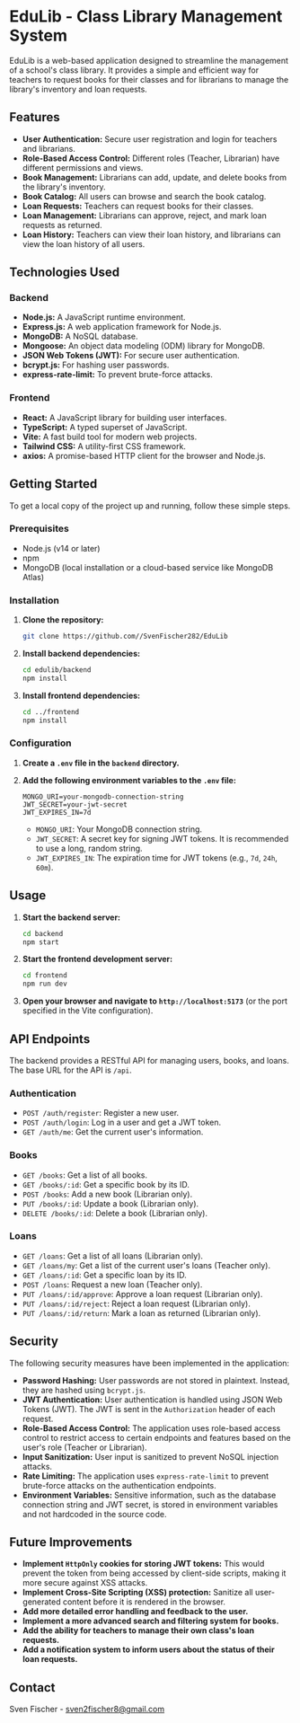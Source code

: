 # EduLib - Class Library Management System

EduLib is a web-based application designed to streamline the management of a school's class library. It provides a simple and efficient way for teachers to request books for their classes and for librarians to manage the library's inventory and loan requests.


## Features

- **User Authentication:** Secure user registration and login for teachers and librarians.
- **Role-Based Access Control:** Different roles (Teacher, Librarian) have different permissions and views.
- **Book Management:** Librarians can add, update, and delete books from the library's inventory.
- **Book Catalog:** All users can browse and search the book catalog.
- **Loan Requests:** Teachers can request books for their classes.
- **Loan Management:** Librarians can approve, reject, and mark loan requests as returned.
- **Loan History:** Teachers can view their loan history, and librarians can view the loan history of all users.

## Technologies Used

### Backend

- **Node.js:** A JavaScript runtime environment.
- **Express.js:** A web application framework for Node.js.
- **MongoDB:** A NoSQL database.
- **Mongoose:** An object data modeling (ODM) library for MongoDB.
- **JSON Web Tokens (JWT):** For secure user authentication.
- **bcrypt.js:** For hashing user passwords.
- **express-rate-limit:** To prevent brute-force attacks.

### Frontend

- **React:** A JavaScript library for building user interfaces.
- **TypeScript:** A typed superset of JavaScript.
- **Vite:** A fast build tool for modern web projects.
- **Tailwind CSS:** A utility-first CSS framework.
- **axios:** A promise-based HTTP client for the browser and Node.js.

## Getting Started

To get a local copy of the project up and running, follow these simple steps.

### Prerequisites

- Node.js (v14 or later)
- npm
- MongoDB (local installation or a cloud-based service like MongoDB Atlas)

### Installation

1.  **Clone the repository:**

    ```sh
    git clone https://github.com//SvenFischer282/EduLib
    ```

2.  **Install backend dependencies:**

    ```sh
    cd edulib/backend
    npm install
    ```

3.  **Install frontend dependencies:**

    ```sh
    cd ../frontend
    npm install
    ```

### Configuration

1.  **Create a `.env` file in the `backend` directory.**

2.  **Add the following environment variables to the `.env` file:**

    ```
    MONGO_URI=your-mongodb-connection-string
    JWT_SECRET=your-jwt-secret
    JWT_EXPIRES_IN=7d
    ```

    - `MONGO_URI`: Your MongoDB connection string.
    - `JWT_SECRET`: A secret key for signing JWT tokens. It is recommended to use a long, random string.
    - `JWT_EXPIRES_IN`: The expiration time for JWT tokens (e.g., `7d`, `24h`, `60m`).

## Usage

1.  **Start the backend server:**

    ```sh
    cd backend
    npm start
    ```

2.  **Start the frontend development server:**

    ```sh
    cd frontend
    npm run dev
    ```

3.  **Open your browser and navigate to `http://localhost:5173`** (or the port specified in the Vite configuration).

## API Endpoints

The backend provides a RESTful API for managing users, books, and loans. The base URL for the API is `/api`.

### Authentication

- `POST /auth/register`: Register a new user.
- `POST /auth/login`: Log in a user and get a JWT token.
- `GET /auth/me`: Get the current user's information.

### Books

- `GET /books`: Get a list of all books.
- `GET /books/:id`: Get a specific book by its ID.
- `POST /books`: Add a new book (Librarian only).
- `PUT /books/:id`: Update a book (Librarian only).
- `DELETE /books/:id`: Delete a book (Librarian only).

### Loans

- `GET /loans`: Get a list of all loans (Librarian only).
- `GET /loans/my`: Get a list of the current user's loans (Teacher only).
- `GET /loans/:id`: Get a specific loan by its ID.
- `POST /loans`: Request a new loan (Teacher only).
- `PUT /loans/:id/approve`: Approve a loan request (Librarian only).
- `PUT /loans/:id/reject`: Reject a loan request (Librarian only).
- `PUT /loans/:id/return`: Mark a loan as returned (Librarian only).

## Security

The following security measures have been implemented in the application:

- **Password Hashing:** User passwords are not stored in plaintext. Instead, they are hashed using `bcrypt.js`.
- **JWT Authentication:** User authentication is handled using JSON Web Tokens (JWT). The JWT is sent in the `Authorization` header of each request.
- **Role-Based Access Control:** The application uses role-based access control to restrict access to certain endpoints and features based on the user's role (Teacher or Librarian).
- **Input Sanitization:** User input is sanitized to prevent NoSQL injection attacks.
- **Rate Limiting:** The application uses `express-rate-limit` to prevent brute-force attacks on the authentication endpoints.
- **Environment Variables:** Sensitive information, such as the database connection string and JWT secret, is stored in environment variables and not hardcoded in the source code.

## Future Improvements

- **Implement `HttpOnly` cookies for storing JWT tokens:** This would prevent the token from being accessed by client-side scripts, making it more secure against XSS attacks.
- **Implement Cross-Site Scripting (XSS) protection:** Sanitize all user-generated content before it is rendered in the browser.
- **Add more detailed error handling and feedback to the user.**
- **Implement a more advanced search and filtering system for books.**
- **Add the ability for teachers to manage their own class's loan requests.**
- **Add a notification system to inform users about the status of their loan requests.**

## Contact

Sven Fischer - sven2fischer8@gmail.com
